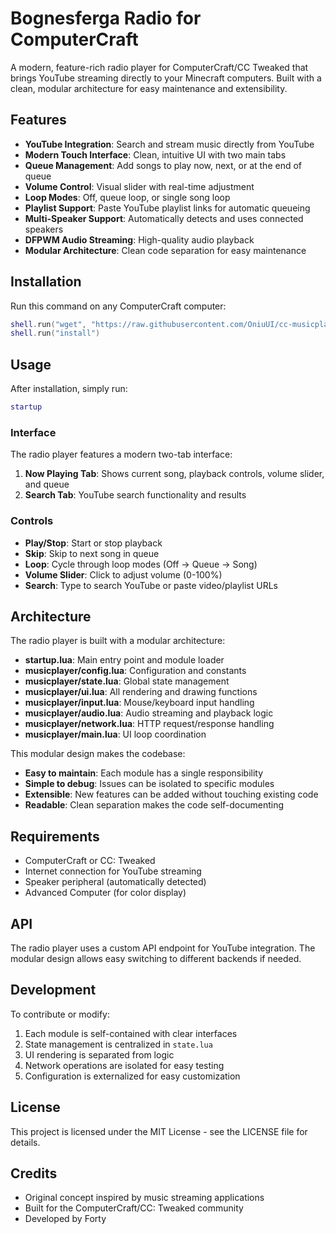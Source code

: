 # Bognesferga Radio for ComputerCraft

A modern, feature-rich radio player for ComputerCraft/CC Tweaked that brings YouTube streaming directly to your Minecraft computers. Built with a clean, modular architecture for easy maintenance and extensibility.

## Features

- **YouTube Integration**: Search and stream music directly from YouTube
- **Modern Touch Interface**: Clean, intuitive UI with two main tabs
- **Queue Management**: Add songs to play now, next, or at the end of queue
- **Volume Control**: Visual slider with real-time adjustment
- **Loop Modes**: Off, queue loop, or single song loop
- **Playlist Support**: Paste YouTube playlist links for automatic queueing
- **Multi-Speaker Support**: Automatically detects and uses connected speakers
- **DFPWM Audio Streaming**: High-quality audio playback
- **Modular Architecture**: Clean code separation for easy maintenance

## Installation

Run this command on any ComputerCraft computer:

```lua
shell.run("wget", "https://raw.githubusercontent.com/OniuUI/cc-musicplayer/refs/heads/master/install.lua", "install")
shell.run("install")
```

## Usage

After installation, simply run:
```lua
startup
```

### Interface

The radio player features a modern two-tab interface:

1. **Now Playing Tab**: Shows current song, playback controls, volume slider, and queue
2. **Search Tab**: YouTube search functionality and results

### Controls

- **Play/Stop**: Start or stop playback
- **Skip**: Skip to next song in queue
- **Loop**: Cycle through loop modes (Off → Queue → Song)
- **Volume Slider**: Click to adjust volume (0-100%)
- **Search**: Type to search YouTube or paste video/playlist URLs

## Architecture

The radio player is built with a modular architecture:

- **startup.lua**: Main entry point and module loader
- **musicplayer/config.lua**: Configuration and constants
- **musicplayer/state.lua**: Global state management  
- **musicplayer/ui.lua**: All rendering and drawing functions
- **musicplayer/input.lua**: Mouse/keyboard input handling
- **musicplayer/audio.lua**: Audio streaming and playback logic
- **musicplayer/network.lua**: HTTP request/response handling
- **musicplayer/main.lua**: UI loop coordination

This modular design makes the codebase:
- **Easy to maintain**: Each module has a single responsibility
- **Simple to debug**: Issues can be isolated to specific modules
- **Extensible**: New features can be added without touching existing code
- **Readable**: Clean separation makes the code self-documenting

## Requirements

- ComputerCraft or CC: Tweaked
- Internet connection for YouTube streaming
- Speaker peripheral (automatically detected)
- Advanced Computer (for color display)

## API

The radio player uses a custom API endpoint for YouTube integration. The modular design allows easy switching to different backends if needed.

## Development

To contribute or modify:

1. Each module is self-contained with clear interfaces
2. State management is centralized in `state.lua`
3. UI rendering is separated from logic
4. Network operations are isolated for easy testing
5. Configuration is externalized for easy customization

## License

This project is licensed under the MIT License - see the LICENSE file for details.

## Credits

- Original concept inspired by music streaming applications
- Built for the ComputerCraft/CC: Tweaked community
- Developed by Forty

